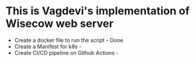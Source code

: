 # This is Vagdevi's implementation of Wisecow web server
- Create a docker file to run the script - Done
- Create a Manifest for k8s - 
- Create CI/CD pipeline on Github Actions -
